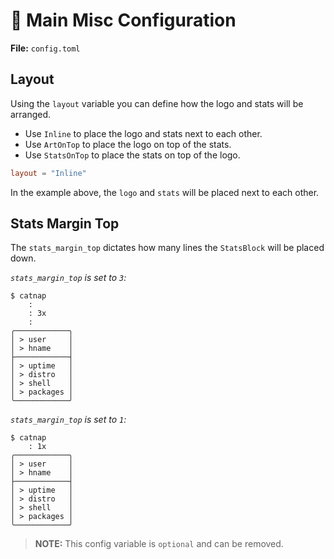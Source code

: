# 🚩 Main Misc Configuration

**File:** `config.toml`

## Layout
Using the `layout` variable you can define how the logo and stats will be arranged.
- Use `Inline` to place the logo and stats next to each other.
- Use `ArtOnTop` to place the logo on top of the stats.
- Use `StatsOnTop` to place the stats on top of the logo.

```toml
layout = "Inline"
```

In the example above, the `logo` and `stats` will be placed next to each other.

## Stats Margin Top
The `stats_margin_top` dictates how many lines the `StatsBlock` will be placed down.

*`stats_margin_top` is set to `3`:*
```
$ catnap
    :
    : 3x
    :
╭────────────╮
│ > user     │
│ > hname    │
├────────────┤
│ > uptime   │
│ > distro   │
│ > shell    │
│ > packages │
╰────────────╯
```

*`stats_margin_top` is set to `1`:*
```
$ catnap
    : 1x
╭────────────╮
│ > user     │
│ > hname    │
├────────────┤
│ > uptime   │
│ > distro   │
│ > shell    │
│ > packages │
╰────────────╯
```

> **NOTE:** This config variable is `optional` and can be removed.
